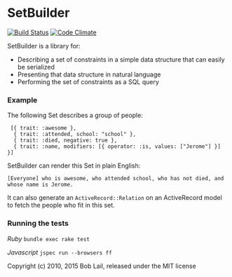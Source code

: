 # SetBuilder

[![Build Status](https://travis-ci.org/boblail/set_builder.png?branch=master)](https://travis-ci.org/boblail/set_builder)
[![Code Climate](https://codeclimate.com/github/boblail/set_builder.png)](https://codeclimate.com/github/boblail/set_builder)

SetBuilder is a library for:

 * Describing a set of constraints in a simple data structure that can easily be serialized
 * Presenting that data structure in natural language
 * Performing the set of constraints as a SQL query



### Example

The following Set describes a group of people:

     [{ trait: :awesome },
      { trait: :attended, school: "school" },
      { trait: :died, negative: true },
      { trait: :name, modifiers: [{ operator: :is, values: ["Jerome"] }] }]

SetBuilder can render this Set in plain English:

    [Everyone] who is awesome, who attended school, who has not died, and whose name is Jerome.

It can also generate an `ActiveRecord::Relation` on an ActiveRecord model to fetch the people who fit in this set.


### Running the tests

*Ruby* `bundle exec rake test`

*Javascript* `jspec run --browsers ff`


Copyright (c) 2010, 2015 Bob Lail, released under the MIT license
